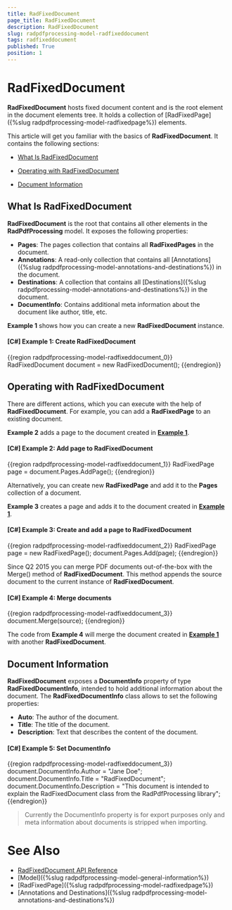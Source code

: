 ```yaml
---
title: RadFixedDocument
page_title: RadFixedDocument
description: RadFixedDocument
slug: radpdfprocessing-model-radfixeddocument
tags: radfixeddocument
published: True
position: 1
---
```


# RadFixedDocument



__RadFixedDocument__ hosts fixed document content and is the root element in the document elements tree. It holds a collection of [RadFixedPage]({%slug radpdfprocessing-model-radfixedpage%})  elements.
      

This article will get you familiar with the basics of __RadFixedDocument__. It contains the following sections:
      

* [What Is RadFixedDocument](#what-is-radfixeddocument)

* [Operating with RadFixedDocument](#operating-with-radfixeddocument)

* [Document Information](#document-information)

## What Is RadFixedDocument

__RadFixedDocument__ is the root that contains all other elements in the __RadPdfProcessing__ model. It exposes the following properties:
        

* __Pages__: The pages collection that contains all __RadFixedPages__ in the document.
* __Annotations__: A read-only collection that contains all [Annotations]({%slug radpdfprocessing-model-annotations-and-destinations%}) in the document.
* __Destinations__: A collection that contains all [Destinations]({%slug radpdfprocessing-model-annotations-and-destinations%}) in the document.
* __DocumentInfo__: Contains additional meta information about the document like author, title, etc. 
            

__Example 1__ shows how you can create a new __RadFixedDocument__ instance.
        
<a name="example1"><a/>

#### __[C#] Example 1: Create RadFixedDocument__

{{region radpdfprocessing-model-radfixeddocument_0}}
    RadFixedDocument document = new RadFixedDocument();
{{endregion}}



## Operating with RadFixedDocument

There are different actions, which you can execute with the help of __RadFixedDocument__. For example, you can add a __RadFixedPage__ to an existing document.
        

__Example 2__ adds a page to the document created in [__Example 1__](#example1).
        

#### __[C#] Example 2: Add page to RadFixedDocument__

{{region radpdfprocessing-model-radfixeddocument_1}}
    RadFixedPage page = document.Pages.AddPage();
{{endregion}}



Alternatively, you can create new __RadFixedPage__ and add it to the __Pages__ collection of a document.
        

__Example 3__ creates a page and adds it to the document created in [__Example 1__](#example1).
        

#### __[C#] Example 3: Create and add a page to RadFixedDocument__

{{region radpdfprocessing-model-radfixeddocument_2}}
    RadFixedPage page = new RadFixedPage();
    document.Pages.Add(page);
{{endregion}}


Since Q2 2015 you can merge PDF documents out-of-the-box with the Merge() method of __RadFixedDocument__. This method appends the source document to the current instance of __RadFixedDocument__.

#### __[C#] Example 4: Merge documents__

{{region radpdfprocessing-model-radfixeddocument_3}}
	document.Merge(source);
{{endregion}}

The code from __Example 4__ will merge the document created in [__Example 1__](#example1) with another __RadFixedDocument__.

## Document Information

__RadFixedDocument__ exposes a __DocumentInfo__ property of type __RadFixedDocumentInfo__, intended to hold additional information about the document. The __RadFixedDocumentInfo__ class allows to set the following properties:

* __Auto__: The author of the document.
* __Title__: The title of the document.
* __Description__: Text that describes the content of the document.

#### __[C#] Example 5: Set DocumentInfo__

{{region radpdfprocessing-model-radfixeddocument_3}}
	document.DocumentInfo.Author = "Jane Doe";
	document.DocumentInfo.Title = "RadFixedDocument";
	document.DocumentInfo.Description = "This document is intended to explain the RadFixedDocument class from the RadPdfProcessing library";
{{endregion}}

>Currently the DocumentInfo property is for export purposes only and meta information about documents is stripped when importing.

# See Also

* [RadFixedDocument API Reference](http://docs.telerik.com/devtools/document-processing/api/html/T_Telerik_Windows_Documents_Fixed_Model_RadFixedDocument.htm)
* [Model]({%slug radpdfprocessing-model-general-information%})
* [RadFixedPage]({%slug radpdfprocessing-model-radfixedpage%})
* [Annotations and Destinations]({%slug radpdfprocessing-model-annotations-and-destinations%})
